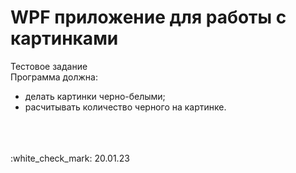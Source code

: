 # WPF приложение для работы с картинками
Тестовое задание <br>
Программа должна:
<ul> 
<li> делать картинки черно-белыми;
<li> расчитывать количество черного на картинке.
</ul> <br><br><br>
:white_check_mark: 20.01.23
